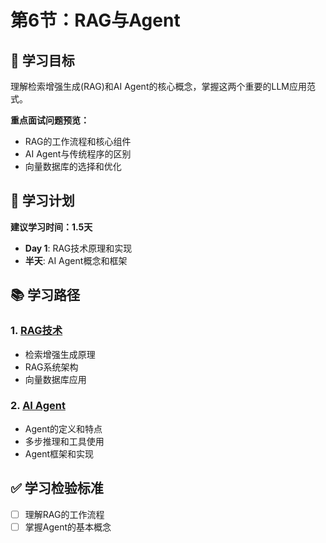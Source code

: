 # 第6节：RAG与Agent

## 🎯 学习目标

理解检索增强生成(RAG)和AI Agent的核心概念，掌握这两个重要的LLM应用范式。

**重点面试问题预览：**
- RAG的工作流程和核心组件
- AI Agent与传统程序的区别
- 向量数据库的选择和优化

## 📅 学习计划

**建议学习时间：1.5天**

- **Day 1**: RAG技术原理和实现
- **半天**: AI Agent概念和框架

## 📚 学习路径

### 1. [RAG技术](rag.md)
- 检索增强生成原理
- RAG系统架构
- 向量数据库应用

### 2. [AI Agent](agent.md)
- Agent的定义和特点
- 多步推理和工具使用
- Agent框架和实现

## ✅ 学习检验标准

- [ ] 理解RAG的工作流程
- [ ] 掌握Agent的基本概念